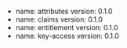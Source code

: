   - name: attributes
    version: 0.1.0
  - name: claims
    version: 0.1.0
  - name: entitlement
    version: 0.1.0
  - name: key-access
    version: 0.1.0